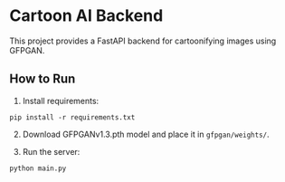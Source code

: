# Cartoon AI Backend

This project provides a FastAPI backend for cartoonifying images using GFPGAN.

## How to Run

1. Install requirements:
```
pip install -r requirements.txt
```

2. Download GFPGANv1.3.pth model and place it in `gfpgan/weights/`.

3. Run the server:
```
python main.py
```

